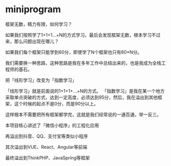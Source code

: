 # miniprogram
框架无数，精力有限，如何学习？

如果我们按照学了1+1+1...+N的方式学习，最后会发现框架无数，根本学习不过来，那么问题出现在哪儿？

如果我们每个框架只能学到60分，即使学了N个框架也只有60*N分。

我们需要换一种思路，这种思路是我在多年工作中总结出来的，也是我成为全栈工程师的基石。

把「线形学习」改变为「指数学习」

「线形学习」就是前面说的1+1+1+...+N的方式。
「指数学习」是我在某一个地方采取单点突破的方式，达到一定高度，必须达到95分，然后，我在溢出到其他框架，这个时候的起点不是0分，而是90分以上。

这样根本不需要把所有框架都学完，这就是我们经常说的一通百通，举一反三。

本项目核心讲述了「微信小程序」的工程化应用

再溢出到抖音、QQ、支付宝等类似小程序

其次溢出到VUE、React、Angular等前端

最终溢出到ThinkPHP、JavaSpring等框架
